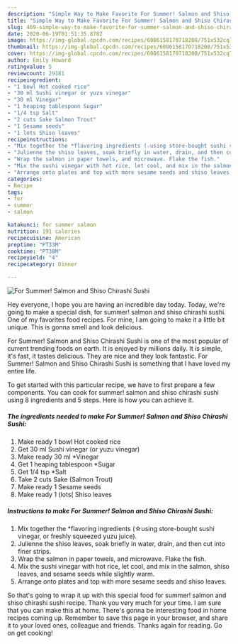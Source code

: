 ```yaml
---
description: "Simple Way to Make Favorite For Summer! Salmon and Shiso Chirashi Sushi"
title: "Simple Way to Make Favorite For Summer! Salmon and Shiso Chirashi Sushi"
slug: 469-simple-way-to-make-favorite-for-summer-salmon-and-shiso-chirashi-sushi
date: 2020-06-19T01:51:35.878Z
image: https://img-global.cpcdn.com/recipes/6086158170718208/751x532cq70/for-summer-salmon-and-shiso-chirashi-sushi-recipe-main-photo.jpg
thumbnail: https://img-global.cpcdn.com/recipes/6086158170718208/751x532cq70/for-summer-salmon-and-shiso-chirashi-sushi-recipe-main-photo.jpg
cover: https://img-global.cpcdn.com/recipes/6086158170718208/751x532cq70/for-summer-salmon-and-shiso-chirashi-sushi-recipe-main-photo.jpg
author: Emily Howard
ratingvalue: 5
reviewcount: 29181
recipeingredient:
- "1 bowl Hot cooked rice"
- "30 ml Sushi vinegar or yuzu vinegar"
- "30 ml Vinegar"
- "1 heaping tablespoon Sugar"
- "1/4 tsp Salt"
- "2 cuts Sake Salmon Trout"
- "1 Sesame seeds"
- "1 lots Shiso leaves"
recipeinstructions:
- "Mix together the *flavoring ingredients (☆using store-bought sushi vinegar, or freshly squeezed yuzu juice)."
- "Julienne the shiso leaves, soak briefly in water, drain, and then cut into finer strips."
- "Wrap the salmon in paper towels, and microwave. Flake the fish."
- "Mix the sushi vinegar with hot rice, let cool, and mix in the salmon, shiso leaves, and sesame seeds while slightly warm."
- "Arrange onto plates and top with more sesame seeds and shiso leaves."
categories:
- Recipe
tags:
- for
- summer
- salmon

katakunci: for summer salmon 
nutrition: 191 calories
recipecuisine: American
preptime: "PT33M"
cooktime: "PT38M"
recipeyield: "4"
recipecategory: Dinner

---
```



![For Summer! Salmon and Shiso Chirashi Sushi](https://img-global.cpcdn.com/recipes/6086158170718208/751x532cq70/for-summer-salmon-and-shiso-chirashi-sushi-recipe-main-photo.jpg)

Hey everyone, I hope you are having an incredible day today. Today, we're going to make a special dish, for summer! salmon and shiso chirashi sushi. One of my favorites food recipes. For mine, I am going to make it a little bit unique. This is gonna smell and look delicious.



For Summer! Salmon and Shiso Chirashi Sushi is one of the most popular of current trending foods on earth. It is enjoyed by millions daily. It is simple, it's fast, it tastes delicious. They are nice and they look fantastic. For Summer! Salmon and Shiso Chirashi Sushi is something that I have loved my entire life.


To get started with this particular recipe, we have to first prepare a few components. You can cook for summer! salmon and shiso chirashi sushi using 8 ingredients and 5 steps. Here is how you can achieve it.

<!--inarticleads1-->

##### The ingredients needed to make For Summer! Salmon and Shiso Chirashi Sushi:

1. Make ready 1 bowl Hot cooked rice
1. Get 30 ml Sushi vinegar (or yuzu vinegar)
1. Make ready 30 ml *Vinegar
1. Get 1 heaping tablespoon *Sugar
1. Get 1/4 tsp *Salt
1. Take 2 cuts Sake (Salmon Trout)
1. Make ready 1 Sesame seeds
1. Make ready 1 (lots( Shiso leaves




<!--inarticleads2-->

##### Instructions to make For Summer! Salmon and Shiso Chirashi Sushi:

1. Mix together the *flavoring ingredients (☆using store-bought sushi vinegar, or freshly squeezed yuzu juice).
1. Julienne the shiso leaves, soak briefly in water, drain, and then cut into finer strips.
1. Wrap the salmon in paper towels, and microwave. Flake the fish.
1. Mix the sushi vinegar with hot rice, let cool, and mix in the salmon, shiso leaves, and sesame seeds while slightly warm.
1. Arrange onto plates and top with more sesame seeds and shiso leaves.




So that's going to wrap it up with this special food for summer! salmon and shiso chirashi sushi recipe. Thank you very much for your time. I am sure that you can make this at home. There's gonna be interesting food in home recipes coming up. Remember to save this page in your browser, and share it to your loved ones, colleague and friends. Thanks again for reading. Go on get cooking!
